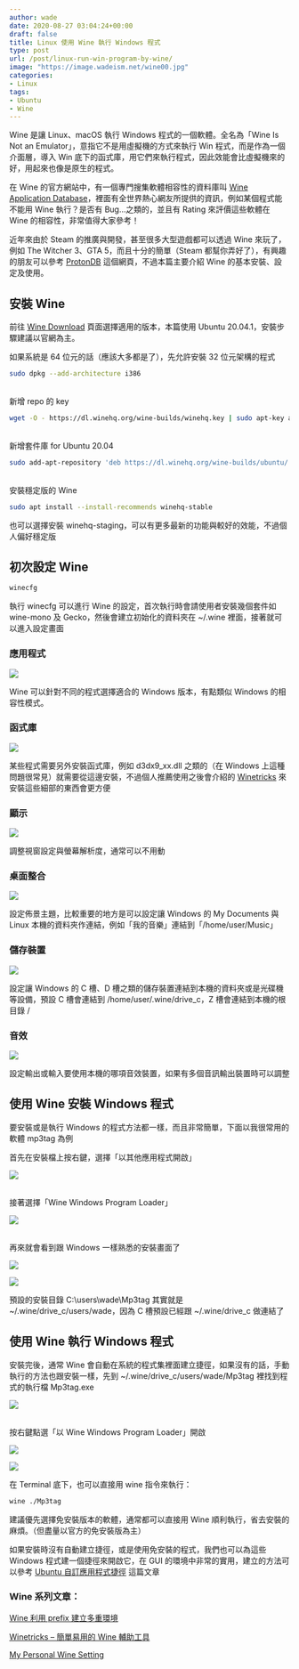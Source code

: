 ```yaml
---
author: wade
date: 2020-08-27 03:04:24+00:00
draft: false
title: Linux 使用 Wine 執行 Windows 程式
type: post
url: /post/linux-run-win-program-by-wine/
image: "https://image.wadeism.net/wine00.jpg"
categories:
- Linux
tags:
- Ubuntu
- Wine
---
```


Wine 是讓 Linux、macOS 執行 Windows 程式的一個軟體。全名為「Wine Is Not an Emulator」，意指它不是用虛擬機的方式來執行 Win 程式，而是作為一個介面層，導入 Win 底下的函式庫，用它們來執行程式，因此效能會比虛擬機來的好，用起來也像是原生的程式。

在 Wine 的官方網站中，有一個專門搜集軟體相容性的資料庫叫 [Wine Application Database](https://appdb.winehq.org/)，裡面有全世界熱心網友所提供的資訊，例如某個程式能不能用 Wine 執行？是否有 Bug…之類的，並且有 Rating 來評價這些軟體在 Wine 的相容性，非常值得大家參考！

近年來由於 Steam 的推廣與開發，甚至很多大型遊戲都可以透過 Wine 來玩了，例如 The Witcher 3、GTA 5，而且十分的簡單（Steam 都幫你弄好了），有興趣的朋友可以參考 [ProtonDB](https://www.protondb.com/) 這個網頁，不過本篇主要介紹 Wine 的基本安裝、設定及使用。


## 安裝 Wine

前往 [Wine Download](https://wiki.winehq.org/Download) 頁面選擇適用的版本，本篇使用 <span class="hl-green">Ubuntu 20.04.1</span>，安裝步驟建議以官網為主。

如果系統是 64 位元的話（應該大多都是了），先允許安裝 32 位元架構的程式

```bash
sudo dpkg --add-architecture i386
```

\
新增 repo 的 key

```bash
wget -O - https://dl.winehq.org/wine-builds/winehq.key | sudo apt-key add -
```

\
新增套件庫 for Ubuntu 20.04

```bash
sudo add-apt-repository 'deb https://dl.winehq.org/wine-builds/ubuntu/ focal main'
```

\
安裝穩定版的 Wine

```bash
sudo apt install --install-recommends winehq-stable
```

也可以選擇安裝 <span class="hl-blue">winehq-staging</span>，可以有更多最新的功能與較好的效能，不過個人偏好穩定版

## 初次設定 Wine


```bash
winecfg
```

執行 <span class="hl-blue">winecfg</span> 可以進行 Wine 的設定，首次執行時會請使用者安裝幾個套件如 wine-mono 及 Gecko，然後會建立初始化的資料夾在 <span class="hl-blue">~/.wine</span> 裡面，接著就可以進入設定畫面

### 應用程式

![](https://image.wadeism.net/wine01.png)

Wine 可以針對不同的程式選擇適合的 Windows 版本，有點類似 Windows 的相容性模式。

### 函式庫

![](https://image.wadeism.net/wine02.png)

某些程式需要另外安裝函式庫，例如 d3dx9_xx.dll 之類的（在 Windows 上這種問題很常見）就需要從這邊安裝，不過個人推薦使用之後會介紹的 [Winetricks](https://wiki.winehq.org/Winetricks) 來安裝這些細部的東西會更方便

### 顯示

![](https://image.wadeism.net/wine03.png)

調整視窗設定與螢幕解析度，通常可以不用動

### 桌面整合

![](https://image.wadeism.net/wine04.png)

設定佈景主題，比較重要的地方是可以設定讓 Windows 的 My Documents 與 Linux 本機的資料夾作連結，例如「我的音樂」連結到「/home/user/Music」

### 儲存裝置

![](https://image.wadeism.net/wine05.png)

設定讓 Windows 的 C 槽、D 槽之類的儲存裝置連結到本機的資料夾或是光碟機等設備，預設 C 槽會連結到 <span class="hl-blue">/home/user/.wine/drive_c</span>，Z 槽會連結到本機的根目錄 <span class="hl-blue">/</span>

### 音效

![](https://image.wadeism.net/wine06.png)

設定輸出或輸入要使用本機的哪項音效裝置，如果有多個音訊輸出裝置時可以調整

## 使用 Wine 安裝 Windows 程式

要安裝或是執行 Windows 的程式方法都一樣，而且非常簡單，下面以我很常用的軟體 mp3tag 為例

首先在安裝檔上按右鍵，選擇「以其他應用程式開啟」

![](https://image.wadeism.net/wine07.png)

\
接著選擇「Wine Windows Program Loader」

![](https://image.wadeism.net/wine08.png)

\
再來就會看到跟 Windows 一樣熟悉的安裝畫面了

![](https://image.wadeism.net/wine09.png)

![](https://image.wadeism.net/wine10.png)

預設的安裝目錄 <span class="hl-blue">C:\users\wade\Mp3tag</span> 其實就是 <span class="hl-blue">~/.wine/drive_c/users/wade</span>，因為 C 槽預設已經跟 <span class="hl-blue">~/.wine/drive_c</span> 做連結了

## 使用 Wine 執行 Windows 程式

安裝完後，通常 Wine 會自動在系統的程式集裡面建立捷徑，如果沒有的話，手動執行的方法也跟安裝一樣，先到 <span class="hl-blue">~/.wine/drive_c/users/wade/Mp3tag</span> 裡找到程式的執行檔 <span class="hl-blue">Mp3tag.exe</span>

![](https://image.wadeism.net/wine11.png)

\
按右鍵點選「以 Wine Windows Program Loader」開啟

![](https://image.wadeism.net/wine12.png)

![](https://image.wadeism.net/wine13.png)

在 Terminal 底下，也可以直接用 wine 指令來執行：


```bash
wine ./Mp3tag
```

<span class="hl-red">建議優先選擇免安裝版本的軟體，通常都可以直接用 Wine 順利執行，省去安裝的麻煩</span>。（但盡量以官方的免安裝版為主）

如果安裝時沒有自動建立捷徑，或是使用免安裝的程式，我們也可以為這些 Windows 程式建一個捷徑來開啟它，在 GUI 的環境中非常的實用，建立的方法可以參考 [Ubuntu 自訂應用程式捷徑](https://notes.wadeism.net/post/ubuntu-custom-app-shortcut/) 這篇文章

### Wine 系列文章：

[Wine 利用 prefix 建立多重環境](https://notes.wadeism.net/post/wine-create-multi-environment/)

[Winetricks – 簡單易用的 Wine 輔助工具](https://notes.wadeism.net/post/easy-using-winetricks/)

[My Personal Wine Setting](https://notes.wadeism.net/post/my-personal-wine-setting/)
